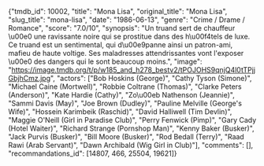 {"tmdb_id": 10002, "title": "Mona Lisa", "original_title": "Mona Lisa", "slug_title": "mona-lisa", "date": "1986-06-13", "genre": "Crime / Drame / Romance", "score": "7.0/10", "synopsis": "Un truand sert de chauffeur \u00e0 une ravissante noire qui se prostitue dans des h\u00f4tels de luxe. Ce truand est un sentimental, qui d\u00e9panne ainsi un patron-ami, mafieu de haute voltige. Ses maladresses attendrissantes vont l'exposer \u00e0 des dangers qui le sont beaucoup moins.", "image": "https://image.tmdb.org/t/p/w185_and_h278_bestv2/tPOJOHS9qnjQ4l0tTPjjGbjhCmz.jpg", "actors": ["Bob Hoskins (George)", "Cathy Tyson (Simone)", "Michael Caine (Mortwell)", "Robbie Coltrane (Thomas)", "Clarke Peters (Anderson)", "Kate Hardie (Cathy)", "Zo\u00eb Nathenson (Jeannie)", "Sammi Davis (May)", "Joe Brown (Dudley)", "Pauline Melville (George's Wife)", "Hossein Karimbeik (Raschid)", "David Halliwell (Tim Devlin)", "Maggie O'Neill (Girl in Paradise Club)", "Perry Fenwick (Pimp)", "Gary Cady (Hotel Waiter)", "Richard Strange (Pornshop Man)", "Kenny Baker (Busker)", "Jack Purvis (Busker)", "Bill Moore (Busker)", "Rod Bedall (Terry)", "Raad Rawi (Arab Servant)", "Dawn Archibald (Wig Girl in Club)"], "comments": [], "recommandations_id": [14807, 466, 25504, 19621]}